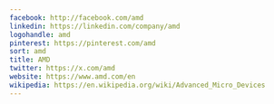 ```yaml
---
facebook: http://facebook.com/amd
linkedin: https://linkedin.com/company/amd
logohandle: amd
pinterest: https://pinterest.com/amd
sort: amd
title: AMD
twitter: https://x.com/amd
website: https://www.amd.com/en
wikipedia: https://en.wikipedia.org/wiki/Advanced_Micro_Devices
---
```

